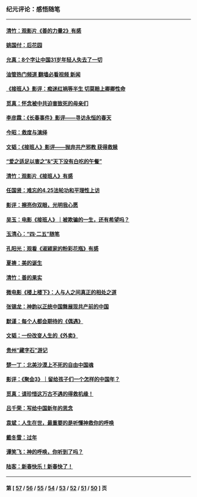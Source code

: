 ### 纪元评论：感悟随笔
---
#### [清竹：观影片《善的力量2》有感](../../pages/nsc1035/n14010015.md?06060330) 
#### [姚国付：后花园](../../pages/nsc1035/n14005301.md?06060330) 
#### [允真：8个字让中国31岁年轻人失去了一切](../../pages/nsc1035/n13999093.md?06060330) 
#### [油管热门频道 翻墙必看视频 新闻](ok?06060330)
#### [《接班人》影评：痴迷红祸等半生 切莫赔上卿卿性命](../../pages/nsc1035/n13998676.md?06060330) 
#### [觅真：怀念被中共迫害致死的母亲们](../../pages/nsc1035/n13997271.md?06060330) 
#### [李彦霖：《长春事件》影评——寻访永恒的春天](../../pages/nsc1035/n13995112.md?06060330) 
#### [今昭：救度与演绎](../../pages/nsc1035/n13992670.md?06060330) 
#### [文韬：《接班人》影评——抛弃共产邪教 获得救赎](../../pages/nsc1035/n13990160.md?06060330) 
#### [“爱之适足以害之”&“天下没有白吃的午餐”](../../pages/nsc1035/n13988391.md?06060330) 
#### [清竹：观影片《接班人》有感](../../pages/nsc1035/n13983561.md?06060330) 
#### [任国贤：难忘的4.25法轮功和平理性上访](../../pages/nsc1035/n13983482.md?06060330) 
#### [影评：擦亮你双眼，光明我心愿](../../pages/nsc1035/n13982333.md?06060330) 
#### [吴玉：电影《接班人》｜被欺骗的一生，还有希望吗？](../../pages/nsc1035/n13981972.md?06060330) 
#### [玉清心：“四·二五”随笔](../../pages/nsc1035/n13978628.md?06060330) 
#### [孔阳光：观看《淑颍家的粉彩花瓶》有感](../../pages/nsc1035/n13967929.md?06060330) 
#### [夏祷：美的诞生](../../pages/nsc1035/n13962321.md?06060330) 
#### [清竹：善的果实](../../pages/nsc1035/n13963980.md?06060330) 
#### [微电影《楼上楼下》：人与人之间真正的相处之道](../../pages/nsc1035/n13944319.md?06060330) 
#### [张锡龙：神韵以正统中国舞展现共产前的中国](../../pages/nsc1035/n13939727.md?06060330) 
#### [默谨：每个人都会期待的《偶遇》](../../pages/nsc1035/n13939091.md?06060330) 
#### [文韬：一份改变人生的《外卖》](../../pages/nsc1035/n13931822.md?06060330) 
#### [贵州“藏字石”游记](../../pages/nsc1035/n13923310.md?06060330) 
#### [楚一丁：北美沙漠上不死的自由中国魂](../../pages/nsc1035/n13921879.md?06060330) 
#### [影评：《聚会3》｜留给孩子们一个怎样的中国年？](../../pages/nsc1035/n13919652.md?06060330) 
#### [觅真：请珍惜这万古不遇的得救机缘！](../../pages/nsc1035/n13917157.md?06060330) 
#### [吕千荣：写给中国新年的思念](../../pages/nsc1035/n13915103.md?06060330) 
#### [袁斌：人生在世，最重要的是听懂神救你的呼唤](../../pages/nsc1035/n13914636.md?06060330) 
#### [戴冬雪：过年](../../pages/nsc1035/n13913311.md?06060330) 
#### [谭笑飞：神的呼唤，你听到了吗？](../../pages/nsc1035/n13912603.md?06060330) 
#### [陆客：新春快乐！新春快了！](../../pages/nsc1035/n13911771.md?06060330) 

---
#### 第 [ [57](./57.md?06060330) / [56](./56.md?06060330) / [55](./55.md?06060330) / [54](./54.md?06060330) / [53](./53.md?06060330) / [52](./52.md?06060330) / [51](./51.md?06060330) / [50](./50.md?06060330) ] 页
